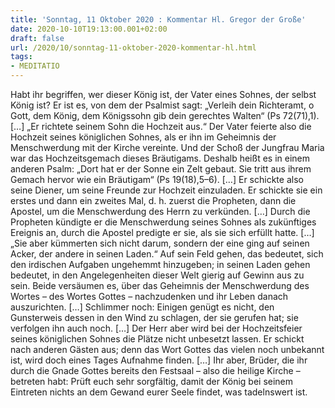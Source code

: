 ```yaml
---
title: 'Sonntag, 11 Oktober 2020 : Kommentar Hl. Gregor der Große'
date: 2020-10-10T19:13:00.001+02:00
draft: false
url: /2020/10/sonntag-11-oktober-2020-kommentar-hl.html
tags: 
- MEDITATIO
---
```


Habt ihr begriffen, wer dieser König ist, der Vater eines Sohnes, der selbst König ist? Er ist es, von dem der Psalmist sagt: „Verleih dein Richteramt, o Gott, dem König, dem Königssohn gib dein gerechtes Walten“ (Ps 72(71),1). \[…\] „Er richtete seinem Sohn die Hochzeit aus.“ Der Vater feierte also die Hochzeit seines königlichen Sohnes, als er ihn im Geheimnis der Menschwerdung mit der Kirche vereinte. Und der Schoß der Jungfrau Maria war das Hochzeitsgemach dieses Bräutigams. Deshalb heißt es in einem anderen Psalm: „Dort hat er der Sonne ein Zelt gebaut. Sie tritt aus ihrem Gemach hervor wie ein Bräutigam“ (Ps 19(18),5–6). \[…\] Er schickte also seine Diener, um seine Freunde zur Hochzeit einzuladen. Er schickte sie ein erstes und dann ein zweites Mal, d. h. zuerst die Propheten, dann die Apostel, um die Menschwerdung des Herrn zu verkünden. \[…\] Durch die Propheten kündigte er die Menschwerdung seines Sohnes als zukünftiges Ereignis an, durch die Apostel predigte er sie, als sie sich erfüllt hatte. \[…\] „Sie aber kümmerten sich nicht darum, sondern der eine ging auf seinen Acker, der andere in seinen Laden.“ Auf sein Feld gehen, das bedeutet, sich den irdischen Aufgaben ungehemmt hinzugeben; in seinen Laden gehen bedeutet, in den Angelegenheiten dieser Welt gierig auf Gewinn aus zu sein. Beide versäumen es, über das Geheimnis der Menschwerdung des Wortes – des Wortes Gottes – nachzudenken und ihr Leben danach auszurichten. \[…\] Schlimmer noch: Einigen genügt es nicht, den Gunsterweis dessen in den Wind zu schlagen, der sie gerufen hat; sie verfolgen ihn auch noch. \[…\] Der Herr aber wird bei der Hochzeitsfeier seines königlichen Sohnes die Plätze nicht unbesetzt lassen. Er schickt nach anderen Gästen aus; denn das Wort Gottes das vielen noch unbekannt ist, wird doch eines Tages Aufnahme finden. \[…\] Ihr aber, Brüder, die ihr durch die Gnade Gottes bereits den Festsaal – also die heilige Kirche – betreten habt: Prüft euch sehr sorgfältig, damit der König bei seinem Eintreten nichts an dem Gewand eurer Seele findet, was tadelnswert ist.